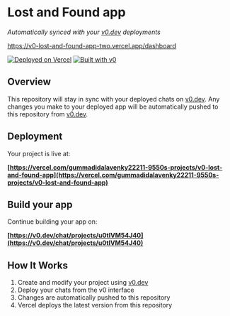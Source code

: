 # Lost and Found app

*Automatically synced with your [v0.dev](https://v0.dev) deployments*

https://v0-lost-and-found-app-two.vercel.app/dashboard

[![Deployed on Vercel](https://img.shields.io/badge/Deployed%20on-Vercel-black?style=for-the-badge&logo=vercel)](https://vercel.com/gummadidalavenky22211-9550s-projects/v0-lost-and-found-app)
[![Built with v0](https://img.shields.io/badge/Built%20with-v0.dev-black?style=for-the-badge)](https://v0.dev/chat/projects/u0tlVM54J40)

## Overview

This repository will stay in sync with your deployed chats on [v0.dev](https://v0.dev).
Any changes you make to your deployed app will be automatically pushed to this repository from [v0.dev](https://v0.dev).

## Deployment

Your project is live at:

**[https://vercel.com/gummadidalavenky22211-9550s-projects/v0-lost-and-found-app](https://vercel.com/gummadidalavenky22211-9550s-projects/v0-lost-and-found-app)**

## Build your app

Continue building your app on:

**[https://v0.dev/chat/projects/u0tlVM54J40](https://v0.dev/chat/projects/u0tlVM54J40)**

## How It Works

1. Create and modify your project using [v0.dev](https://v0.dev)
2. Deploy your chats from the v0 interface
3. Changes are automatically pushed to this repository
4. Vercel deploys the latest version from this repository
